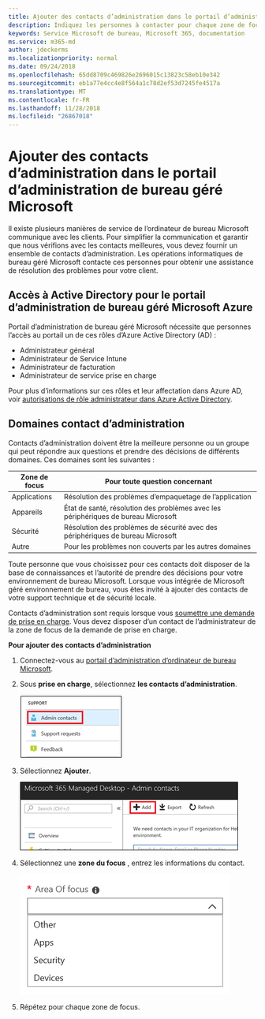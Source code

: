 ```yaml
---
title: Ajouter des contacts d’administration dans le portail d’administration d’ordinateur de bureau Microsoft
description: Indiquez les personnes à contacter pour chaque zone de focus.
keywords: Service Microsoft de bureau, Microsoft 365, documentation
ms.service: m365-md
author: jdeckerms
ms.localizationpriority: normal
ms.date: 09/24/2018
ms.openlocfilehash: 65dd8709c469826e2696015c13823c58eb10e342
ms.sourcegitcommit: eb1a77e4cc4e8f564a1c78d2ef53d7245fe4517a
ms.translationtype: MT
ms.contentlocale: fr-FR
ms.lasthandoff: 11/28/2018
ms.locfileid: "26867018"
---
```

# <a name="add-admin-contacts-in-microsoft-managed-desktop-admin-portal"></a>Ajouter des contacts d’administration dans le portail d’administration de bureau géré Microsoft

Il existe plusieurs manières de service de l’ordinateur de bureau Microsoft communique avec les clients. Pour simplifier la communication et garantir que nous vérifions avec les contacts meilleures, vous devez fournir un ensemble de contacts d’administration. Les opérations informatiques de bureau géré Microsoft contacte ces personnes pour obtenir une assistance de résolution des problèmes pour votre client. 

## <a name="azure-active-directory-access-for-microsoft-managed-desktop-admin-portal"></a>Accès à Active Directory pour le portail d’administration de bureau géré Microsoft Azure

Portail d’administration de bureau géré Microsoft nécessite que personnes l’accès au portail un de ces rôles d’Azure Active Directory (AD) :
- Administrateur général
- Administrateur de Service Intune
- Administrateur de facturation
- Administrateur de service prise en charge

Pour plus d’informations sur ces rôles et leur affectation dans Azure AD, voir [autorisations de rôle administrateur dans Azure Active Directory](https://docs.microsoft.com/azure/active-directory/users-groups-roles/directory-assign-admin-roles). 

## <a name="admin-contact-focus-areas"></a>Domaines contact d’administration

Contacts d’administration doivent être la meilleure personne ou un groupe qui peut répondre aux questions et prendre des décisions de différents domaines. Ces domaines sont les suivantes :

Zone de focus | Pour toute question concernant
--- | ---
Applications | Résolution des problèmes d’empaquetage de l’application
 Appareils  | État de santé, résolution des problèmes avec les périphériques de bureau Microsoft
Sécurité | Résolution des problèmes de sécurité avec des périphériques de bureau Microsoft
Autre | Pour les problèmes non couverts par les autres domaines

Toute personne que vous choisissez pour ces contacts doit disposer de la base de connaissances et l’autorité de prendre des décisions pour votre environnement de bureau Microsoft. Lorsque vous intégrée de Microsoft géré environnement de bureau, vous êtes invité à ajouter des contacts de votre support technique et de sécurité locale. 

Contacts d’administration sont requis lorsque vous [soumettre une demande de prise en charge](../working-with-managed-desktop/support.md). Vous devez disposer d’un contact de l’administrateur de la zone de focus de la demande de prise en charge. 

**Pour ajouter des contacts d’administration**

1.  Connectez-vous au [portail d’administration d’ordinateur de bureau Microsoft](http://aka.ms/mwaasportal). 

2.  Sous **prise en charge**, sélectionnez **les contacts d’administration**. 

    ![Menu de prise en charge, les contacts d’administration](images/admincontacts.png)

3. Sélectionnez **Ajouter**.

    ![Bouton Ajouter un portail d’administration](images/adminadd.png)

4.  Sélectionnez une **zone du focus** , entrez les informations du contact. 

    ![la liste de domaines](images/areaoffocus.png)

5. Répétez pour chaque zone de focus. 

